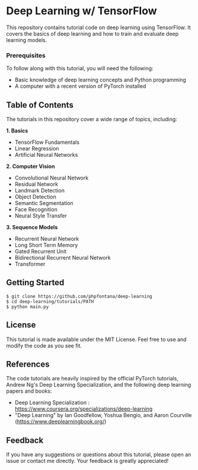 # Deep Learning w/ TensorFlow
This repository contains tutorial code on deep learning using TensorFlow. It covers the basics of deep learning and how to train and evaluate deep learning models.

### Prerequisites

To follow along with this tutorial, you will need the following:

- Basic knowledge of deep learning concepts and Python programming
- A computer with a recent version of PyTorch installed


## Table of Contents
The tutorials in this repository cover a wide range of topics, including:

**1. Basics**
- TensorFlow Fundamentals
- Linear Regression
- Artificial Neural Networks

**2. Computer Vision**
- Convolutional Neural Network
- Residual Network
- Landmark Detection
- Object Detection
- Semantic Segmentation
- Face Recognition
- Neural Style Transfer

**3. Sequence Models**
- Recurrent Neural Network
- Long Short Term Memory
- Gated Recurrent Unit 
- Bidirectional Recurrent Neural Network
- Transformer

## Getting Started

```
$ git clone https://github.com/phpfontana/deep-learning
$ cd deep-learning/tutorials/PATH
$ python main.py
```

## License

This tutorial is made available under the MIT License. Feel free to use and modify the code as you see fit.

## References

The code tutorials are heavily inspired by the official PyTorch tutorials, Andrew Ng's Deep Learning Specialization, and the following deep learning papers and books:
- Deep Learning Specialization : https://www.coursera.org/specializations/deep-learning
- "Deep Learning" by Ian Goodfellow, Yoshua Bengio, and Aaron Courville (https://www.deeplearningbook.org/)

## Feedback

If you have any suggestions or questions about this tutorial, please open an issue or contact me directly. Your feedback is greatly appreciated!
